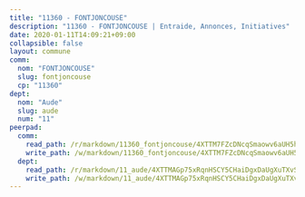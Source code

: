 ```yaml
---
title: "11360 - FONTJONCOUSE"
description: "11360 - FONTJONCOUSE | Entraide, Annonces, Initiatives"
date: 2020-01-11T14:09:21+09:00
collapsible: false
layout: commune
comm:
  nom: "FONTJONCOUSE"
  slug: fontjoncouse
  cp: "11360"
dept:
  nom: "Aude"
  slug: aude
  num: "11"
peerpad:
  comm:
    read_path: /r/markdown/11360_fontjoncouse/4XTTM7FZcDNcqSmaowv6aUH5h6gN746RCuZixJssokGwajqLS
    write_path: /w/markdown/11360_fontjoncouse/4XTTM7FZcDNcqSmaowv6aUH5h6gN746RCuZixJssokGwajqLS-K3TgU3kB8iE4sus75QWJaNCW51NHQxvfteqpuczPHxJC7obaWsQgigCY737SLMWQsDZAfhTGv7K7HMSvRQS5J6PLxooWZtraX3eb4aVLfVzu7jycgAis42V3G9d9MkbP7M7VLCN2
  dept:
    read_path: /r/markdown/11_aude/4XTTMAGp75xRqnHSCY5CHaiDgxDaUgXuTXvSZDHnY1JdjJiUk
    write_path: /w/markdown/11_aude/4XTTMAGp75xRqnHSCY5CHaiDgxDaUgXuTXvSZDHnY1JdjJiUk-K3TgUenjCPDfs1W21bst2JvrPDW324QBfMvPid11puzXxXGQEeNw9p4QtfnUhSn4LYSwR6UDBQmdr3wFq2CDRGqNz2QynSm58zgCpz2PKP6Y24UTpxW22MudfeZ339ZPKnHm6XTr
---
```


